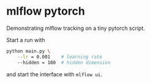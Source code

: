 # mlflow pytorch

Demonstrating mlflow tracking on a tiny pytorch script.

Start a run with

```bash
python main.py \
    --lr = 0.001    # learning rate
    --hidden = 100  # hidden dimension
```

and start the interface with `mlflow ui`.

